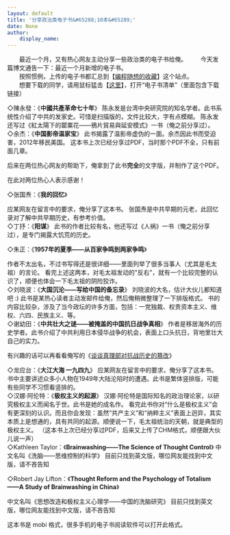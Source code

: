 ```yaml
---
layout: default
title: '分享政治类电子书&#65288;10本&#65289;'
date: None
author:
    display_name: 
---
```


  
  
　　最近一个月，又有热心网友主动分享一些政治类的电子书给俺。 　　今天发篇博文通告一下：最近一个月新增的电子书。  
　　按照惯例，上传的电子书都汇总到【[编程随想的收藏](https://github.com/programthink/)】这个站点。  
　　想要下载的同学，请用鼠标猛击【[这里](https://github.com/programthink/books)】，打开“电子书清单”（里面包含下载链接）  
  
  
◇陳永發：《**中國共產革命七十年**》 陈永发是台湾中央研究院的知名学者。此书系统性介绍了中共的发家史。可惜是扫描版的，文件比较大，字有点模糊。 陈永发还写过《紅太陽下的罌粟花——鴉片貿易與延安模式》一书（俺之前分享过）。  
◇余杰：《**中国影帝温家宝**》 此书揭露了温影帝虚伪的一面。余杰因此书而受迫害，2012年移民美国。 这本书上次已经分享过PDF，当时那个PDF不全，只有前面几章。

后来在两位热心网友的帮助下，俺拿到了此书**完全**的文字版，并制作了这个PDF。

在此对两位热心人表示感谢！

◇张国焘：《**我的回忆**》

应某网友在留言中的要求，俺分享了这本书。 张国焘是中共早期的元老，此回忆录对了解中共早期历史，有参考价值。  
◇丁抒：《**阳谋**》 此书的作者比较有名，他还写过《人祸》一书（俺之前分享过），是专门揭露大饥荒的历史。

◇朱正：《**1957年的夏季——从百家争鸣到两家争鸣**》

作者不太出名，不过书写得还是很详细——里面列举了很多当事人（尤其是毛太祖）的言论。 看完上述这两本，对毛太祖发动的"反右"，就有一个比较完整的认识了，顺便也体会一下毛太祖的阴险狡诈。  
◇刘晓波：《**大国沉沦——写给中国的备忘录**》 刘晓波的大名，估计大伙儿都知道吧 :) 此书是某热心读者主动发邮件给俺，然后俺稍微整理了一下排版格式。 书的内容比较杂，涉及了当今政坛的许多方面，包括：一党独裁、权贵资本主义、维权、六四、民族主义、等。  
◇谢幼田：《**中共壮大之谜——被掩盖的中国抗日战争真相**》 作者是移居海外的历史学者。此书介绍了中共利用日本侵华战争的机会，表面上口头抗日，背地里壮大自己的实力。

有兴趣的话可以再看看俺写的《[谈谈真理部对抗战历史的篡改](http://program-think.blogspot.com/2010/09/sino-japanese-war.html)》

  
◇龙应台：《**大江大海 一九四九**》 应某网友在留言中的要求，俺分享了这本书。 书中主要讲述众多小人物在1949年大陆沦陷时的遭遇。此书是繁体竖排版，可能有些同学不习惯看竖排的。  
◇汉娜·阿伦特：《**极权主义的起源**》 汉娜·阿伦特是国际知名的政治理论家，以研究极权主义而闻名于世。此书是她的成名作。 看完此书你对“什么是极权主义”会有更深刻的认识。而且你会发现：虽然“共产主义”和“纳粹主义”表面上迥异，其实本质上是想通的，具有共同的起源。顺便说一下，毛太祖统治的天朝，就是典型的极权主义。 （这本书上次已经分享过PDF，后来又上传了CHM格式，顺便跟大伙儿说一声）  
◇Kathleen Taylor：《**Brainwashing——The Science of Thought Control**》 中文名叫《洗脑——思维控制的科学》 目前只找到英文版，哪位网友能找到中文版，请不吝告知

◇Robert Jay Lifton：《**Thought Reform and the Psychology of Totalism——A Study of Brainwashing in China**》

中文名叫《思想改造和极权主义心理学——中国的洗脑研究》 目前只找到英文版，哪位网友能找到中文版，请不吝告知

这本书是 mobi 格式，很多手机的电子书阅读软件可以打开此格式。

